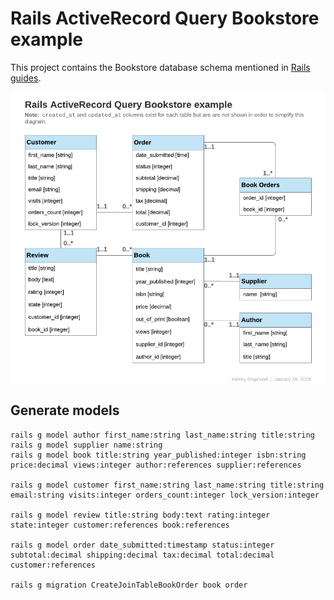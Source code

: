 # Rails ActiveRecord Query Bookstore example

This project contains the Bookstore database schema mentioned in [Rails guides](https://guides.rubyonrails.org/active_record_querying.html).

![database schema](public/schema.png)

## Generate models

```
rails g model author first_name:string last_name:string title:string
rails g model supplier name:string
rails g model book title:string year_published:integer isbn:string price:decimal views:integer author:references supplier:references

rails g model customer first_name:string last_name:string title:string email:string visits:integer orders_count:integer lock_version:integer

rails g model review title:string body:text rating:integer state:integer customer:references book:references

rails g model order date_submitted:timestamp status:integer subtotal:decimal shipping:decimal tax:decimal total:decimal customer:references

rails g migration CreateJoinTableBookOrder book order
```
